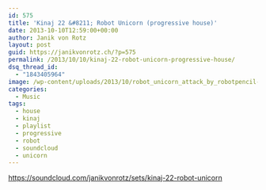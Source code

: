```yaml
---
id: 575
title: 'Kinaj 22 &#8211; Robot Unicorn (progressive house)'
date: 2013-10-10T12:59:00+00:00
author: Janik von Rotz
layout: post
guid: https://janikvonrotz.ch/?p=575
permalink: /2013/10/10/kinaj-22-robot-unicorn-progressive-house/
dsq_thread_id:
  - "1843405964"
image: /wp-content/uploads/2013/10/robot_unicorn_attack_by_robotpencil-d2zc0y9.jpg
categories:
  - Music
tags:
  - house
  - kinaj
  - playlist
  - progressive
  - robot
  - soundcloud
  - unicorn
---
```

https://soundcloud.com/janikvonrotz/sets/kinaj-22-robot-unicorn